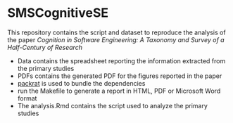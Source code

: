 # SMSCognitiveSE
This repository contains the script and dataset to reproduce the analysis of the paper _Cognition in Software Engineering: A Taxonomy and Survey of a Half-Century of Research_

- Data contains the spreadsheet reporting the information extracted from the primary studies
- PDFs contains the generated PDF for the figures reported in the paper
- [packrat](https://rstudio.github.io/packrat/) is used to bundle the dependencies
- run the Makefile to generate a report in HTML, PDF or Microsoft Word format
- The analysis.Rmd contains the script used to analyze the primary studies

